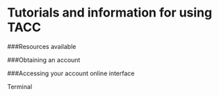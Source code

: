 Tutorials and information for using TACC
========================================

###Resources available

###Obtaining an account

###Accessing your account
online interface

Terminal

